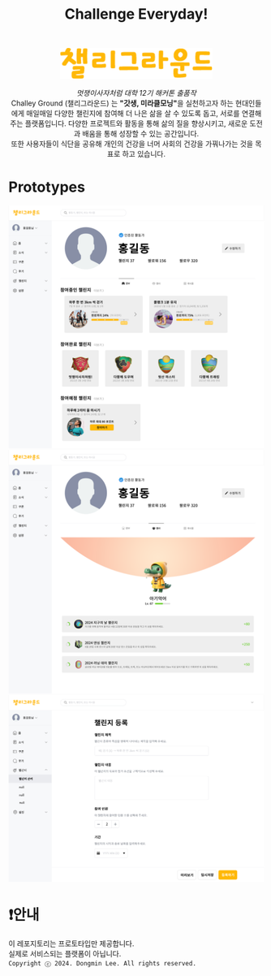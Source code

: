 <h1 align="center">Challenge Everyday!</h1><br>

<p align="center">
  <img width="300" src="Logo/logo.png" alt="Challey_Ground">
</p>

<p align="center">
  <i>멋쟁이사자처럼 대학 12기 해커톤 출품작</i><br>
  Challey Ground (챌리그라운드) 는 <b>"갓생, 미라클모닝"</b>을 실천하고자 하는 현대인들에게 매일매일 다양한 챌린지에 참여해 더 나은 삶을 살 수 있도록 돕고, 서로를 연결해주는 플랫폼입니다. 다양한 프로젝트와 활동을 통해 삶의 질을 향상시키고, 새로운 도전과 배움을 통해 성장할 수 있는 공간입니다.<br>
  또한 사용자들이 식단을 공유해 개인의 건강을 너머 사회의 건강을 가꿔나가는 것을 목표로 하고 있습니다.
</p>

# Prototypes

<p align="center">
  <img src="Prototypes/내정보.png" alt="main">
  <img src="Prototypes/챌리키우기.png" alt="1">
  <img src="Prototypes/챌린지 관리.png" alt="2">
</p>

# ❗안내
이 레포지토리는 프로토타입만 제공합니다.  
실제로 서비스되는 플랫폼이 아닙니다.  
`Copyright ⓒ 2024. Dongmin Lee. All rights reserved.`